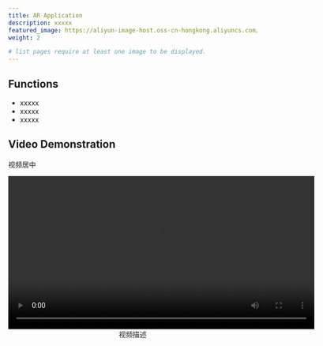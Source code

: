 ```yaml
---
title: AR Application
description: xxxxx
featured_image: https://aliyun-image-host.oss-cn-hongkong.aliyuncs.com/2023-12-14-PathTracing2048SPP.jpeg
weight: 2

# list pages require at least one image to be displayed.
---
```


## Functions
* xxxxx
* xxxxx
* xxxxx

## Video Demonstration
视频居中

<video width="620"  controls style="margin:0 auto;        display: block;">
    <source src="https://aliyun-image-host.oss-cn-hongkong.aliyuncs.com/AR.mp4" type="video/mp4">
</video>
<div style="margin:0 auto;text-align:center   "> 视频描述 </div>